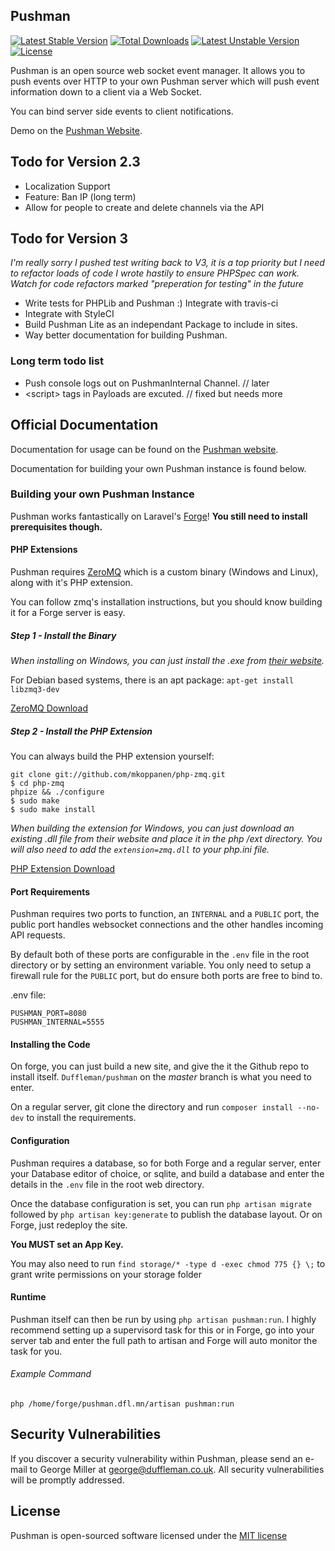 ## Pushman

[![Latest Stable Version](https://poser.pugx.org/pushman/pushman/v/stable)](https://packagist.org/packages/pushman/pushman) [![Total Downloads](https://poser.pugx.org/pushman/pushman/downloads)](https://packagist.org/packages/pushman/pushman) [![Latest Unstable Version](https://poser.pugx.org/pushman/pushman/v/unstable)](https://packagist.org/packages/pushman/pushman) [![License](https://poser.pugx.org/pushman/pushman/license)](https://packagist.org/packages/pushman/pushman)

Pushman is an open source web socket event manager. It allows you to push events over HTTP to your own Pushman server which will push event information down to a client via a Web Socket.

You can bind server side events to client notifications.

Demo on the [Pushman Website](http://pushman.dfl.mn).

## Todo for Version 2.3
* Localization Support
* Feature: Ban IP (long term)
* Allow for people to create and delete channels via the API

## Todo for Version 3
*I'm really sorry I pushed test writing back to V3, it is a top priority but I need to refactor loads of code I wrote hastily to ensure PHPSpec can work. Watch for code refactors marked "preperation for testing" in the future*

* Write tests for PHPLib and Pushman :) Integrate with travis-ci
* Integrate with StyleCI
* Build Pushman Lite as an independant Package to include in sites.
* Way better documentation for building Pushman.

### Long term todo list
* Push console logs out on PushmanInternal Channel. // later
* &lt;script&gt; tags in Payloads are excuted. // fixed but needs more

## Official Documentation
Documentation for usage can be found on the [Pushman website](http://pushman.dfl.mn/documentation).

Documentation for building your own Pushman instance is found below.

### Building your own Pushman Instance
Pushman works fantastically on Laravel's [Forge](http://forge.laravel.com)! **You still need to install prerequisites though.**

#### PHP Extensions
Pushman requires [ZeroMQ](http://zeromq.org/) which is a custom binary (Windows and Linux), along with it's PHP extension.

You can follow zmq's installation instructions, but you should know building it for a Forge server is easy.

##### Step 1 - Install the Binary
*When installing on Windows, you can just install the .exe from [their website](http://zeromq.org/distro:microsoft-windows).*

For Debian based systems, there is an apt package: `apt-get install libzmq3-dev`

[ZeroMQ Download](http://zeromq.org/area:download)

##### Step 2 - Install the PHP Extension
You can always build the PHP extension yourself:
```
git clone git://github.com/mkoppanen/php-zmq.git
$ cd php-zmq
phpize && ./configure
$ sudo make
$ sudo make install
```
*When building the extension for Windows, you can just download an existing .dll file from their website and place it in the php /ext directory. You will also need to add the `extension=zmq.dll` to your php.ini file.*

[PHP Extension Download](http://zeromq.org/bindings:php#toc3)

#### Port Requirements
Pushman requires two ports to function, an `INTERNAL` and a `PUBLIC` port, the public port handles websocket connections and the other handles incoming API requests.

By default both of these ports are configurable in the `.env` file in the root directory or by setting an environment variable. You only need to setup a firewall rule for the `PUBLIC` port, but do ensure both ports are free to bind to.

.env file:
```
PUSHMAN_PORT=8080
PUSHMAN_INTERNAL=5555
```

#### Installing the Code
On forge, you can just build a new site, and give the it the Github repo to install itself. `Duffleman/pushman` on the _master_ branch is what you need to enter.

On a regular server, git clone the directory and run `composer install --no-dev` to install the requirements.

#### Configuration
Pushman requires a database, so for both Forge and a regular server, enter your Database editor of choice, or sqlite, and build a database and enter the details in the `.env` file in the root web directory.

Once the database configuration is set, you can run `php artisan migrate` followed by `php artisan key:generate` to publish the database layout. Or on Forge, just redeploy the site.

**You MUST set an App Key.**

You may also need to run `find storage/* -type d -exec chmod 775 {} \;` to grant write permissions on your storage folder

#### Runtime
Pushman itself can then be run by using `php artisan pushman:run`. I highly recommend setting up a supervisord task for this or in Forge, go into your server tab and enter the full path to artisan and Forge will auto monitor the task for you.

###### Example Command
`php /home/forge/pushman.dfl.mn/artisan pushman:run`

## Security Vulnerabilities
If you discover a security vulnerability within Pushman, please send an e-mail to George Miller at george@duffleman.co.uk. All security vulnerabilities will be promptly addressed.

## License
Pushman is open-sourced software licensed under the [MIT license](http://opensource.org/licenses/MIT)
